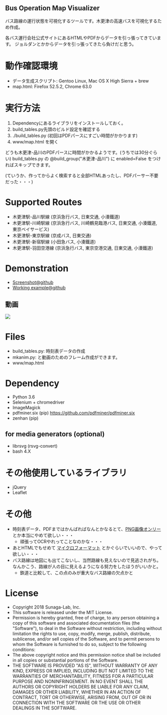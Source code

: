 

Bus Operation Map Visualizer
-------

バス路線の運行状態を可視化するツールです。木更津の高速バスを可視化するため作成。

各バス運行会社公式サイトにあるHTMLやPDFからデータを引っ張ってきています。
ジョルダンとかからデータを引っ張ってきたら負けだと思う。

# 動作確認環境
 - データ生成スクリプト: Gentoo Linux, Mac OS X High Sierra + brew
 - map.html: Firefox 52.5.2, Chrome 63.0

# 実行方法

1. Dependencyにあるライブラリをインストールしておく。
2. build_tables.py先頭のビルド設定を確認する
3. ./build_tables.py (初回はPDFパースにすごい時間がかかります)
4. www/map.html を開く

どうも木更津-品川のPDFパースに時間がかかるようです。(うちでは30分ぐらい)
build_tables.py の @build_group("木更津-品川") に enabled=False をつければスキップできます。


(ていうか、作ってからよく検索すると全部HTMLあったし、PDFパーサー不要だった・・・)

# Supported Routes
 - 木更津駅-品川駅線 (京浜急行バス, 日東交通, 小湊鐵道)
 - 木更津駅-川崎駅線 (京浜急行バス, 川崎鶴見臨港バス, 日東交通, 小湊鐵道, 東京ベイサービス)
 - 木更津駅-東京駅線 (京成バス, 日東交通)
 - 木更津駅-新宿駅線 (小田急バス, 小湊鐵道)
 - 木更津駅-羽田空港線 (京浜急行バス, 東京空港交通, 日東交通, 小湊鐵道)


# Demonstration
 - [Screenshot@github](https://github.com/sunaga-lab/busmapper/wiki/Screenshots)
 - [Working example@github](https://sunaga-lab.github.io/busmapper/www/map.html)

## 動画

[![](https://img.youtube.com/vi/oujR-9GX_kc/0.jpg)](https://www.youtube.com/watch?v=oujR-9GX_kc)


# Files
 - build_tables.py: 時刻表データの作成
 - mkanim.py: と動画のためのフレーム作成ができます。
 - www/map.html

# Dependency
  - Python 3.6
  - Selenium + chromedriver
  - ImageMagick
  - pdfminer.six (pip) https://github.com/pdfminer/pdfminer.six
  - zenhan (pip)

## for media generators (optional)
  - librsvg (rsvg-convert)
  - bash 4.X


# その他使用しているライブラリ
  - jQuery
  - Leaflet
  

# その他
 - 時刻表データ、PDFまではかんばればなんとかなるとて、[PNG画像オンリー](http://www.kamogawanitto.co.jp/timetable)とか本当にやめて欲しい・・・
   - 頑張ってOCRやれってことなのかな・・・
 - あとHTMLでもせめて [マイクロフォーマット](https://ja.wikipedia.org/wiki/%E3%83%9E%E3%82%A4%E3%82%AF%E3%83%AD%E3%83%95%E3%82%A9%E3%83%BC%E3%83%9E%E3%83%83%E3%83%88) とかぐらいでいいので、やって欲しい・・・
 - バス路線は地図にも出てこないし、当然路線も見えないので見逃されがち。なんかこう、路線が人の目に見えるようになる努力をしたほうがいいかと。
   - 鉄道と比較して、この点のみが重大なバス路線の欠点かと


# License

  - Copyright 2018 Sunaga-Lab, Inc.
  - This software is released under the MIT License.
  - Permission is hereby granted, free of charge, to any person obtaining a copy of this software and associated documentation files (the "Software"), to deal in the Software without restriction, including without limitation the rights to use, copy, modify, merge, publish, distribute, sublicense, and/or sell copies of the Software, and to permit persons to whom the Software is furnished to do so, subject to the following conditions:
  - The above copyright notice and this permission notice shall be included in all copies or substantial portions of the Software.
  - THE SOFTWARE IS PROVIDED "AS IS", WITHOUT WARRANTY OF ANY KIND, EXPRESS OR IMPLIED, INCLUDING BUT NOT LIMITED TO THE WARRANTIES OF MERCHANTABILITY, FITNESS FOR A PARTICULAR PURPOSE AND NONINFRINGEMENT. IN NO EVENT SHALL THE AUTHORS OR COPYRIGHT HOLDERS BE LIABLE FOR ANY CLAIM, DAMAGES OR OTHER LIABILITY, WHETHER IN AN ACTION OF CONTRACT, TORT OR OTHERWISE, ARISING FROM, OUT OF OR IN CONNECTION WITH THE SOFTWARE OR THE USE OR OTHER DEALINGS IN THE SOFTWARE.


